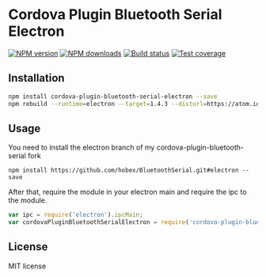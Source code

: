 # Cordova Plugin Bluetooth Serial Electron

[![NPM version][npm-image]][downloads-url] [![NPM downloads][downloads-image]][downloads-url] [![Build status][travis-image]][travis-url] [![Test coverage][coveralls-image]][coveralls-url]

>

## Installation

```sh
npm install cordova-plugin-bluetooth-serial-electron --save
npm rebuild --runtime=electron --target=1.4.3 --disturl=https://atom.io/download/atom-shell --build-from-source
```

## Usage

You need to install the electron branch of my cordova-plugin-bluetooth-serial fork

```
npm install https://github.com/hobex/BluetoothSerial.git#electron --save
```

After that, require the module in your electron main and require the ipc to the module.

```javascript
var ipc = require('electron').ipcMain;
var cordovaPluginBluetoothSerialElectron = require('cordova-plugin-bluetooth-serial-electron')(ipc)
```

## License

MIT license

[coveralls-image]: https://img.shields.io/coveralls/rondoe/cordova-plugin-bluetooth-serial-electron.svg?style=flat
[coveralls-url]: https://coveralls.io/r/rondoe/cordova-plugin-bluetooth-serial-electron?branch=master
[downloads-image]: https://img.shields.io/npm/dm/cordova-plugin-bluetooth-serial-electron.svg?style=flat
[downloads-url]: https://npmjs.org/package/cordova-plugin-bluetooth-serial-electron
[npm-image]: https://img.shields.io/npm/v/cordova-plugin-bluetooth-serial-electron.svg?style=flat
[npm-url]: https://npmjs.org/package/cordova-plugin-bluetooth-serial-electron
[travis-image]: https://img.shields.io/travis/rondoe/cordova-plugin-bluetooth-serial-electron.svg?style=flat
[travis-url]: https://travis-ci.org/rondoe/cordova-plugin-bluetooth-serial-electron
